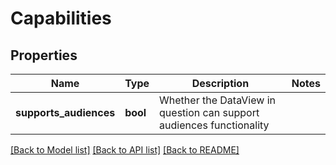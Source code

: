 # Capabilities

## Properties
Name | Type | Description | Notes
------------ | ------------- | ------------- | -------------
**supports_audiences** | **bool** | Whether the DataView in question can support audiences functionality | 

[[Back to Model list]](../README.md#documentation-for-models) [[Back to API list]](../README.md#documentation-for-api-endpoints) [[Back to README]](../README.md)


